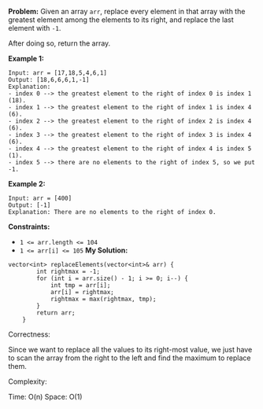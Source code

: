 **Problem:**
Given an array `arr`, replace every element in that array with the greatest element among the elements to its right, and replace the last element with `-1`.

After doing so, return the array.

 

**Example 1:**

```
Input: arr = [17,18,5,4,6,1]
Output: [18,6,6,6,1,-1]
Explanation: 
- index 0 --> the greatest element to the right of index 0 is index 1 (18).
- index 1 --> the greatest element to the right of index 1 is index 4 (6).
- index 2 --> the greatest element to the right of index 2 is index 4 (6).
- index 3 --> the greatest element to the right of index 3 is index 4 (6).
- index 4 --> the greatest element to the right of index 4 is index 5 (1).
- index 5 --> there are no elements to the right of index 5, so we put -1.
```

**Example 2:**

```
Input: arr = [400]
Output: [-1]
Explanation: There are no elements to the right of index 0.
```

 

**Constraints:**

- `1 <= arr.length <= 104`
- `1 <= arr[i] <= 105`
**My Solution:**
```
vector<int> replaceElements(vector<int>& arr) {
        int rightmax = -1;
        for (int i = arr.size() - 1; i >= 0; i--) {
            int tmp = arr[i];
            arr[i] = rightmax;
            rightmax = max(rightmax, tmp);
        }
        return arr;
    }
```
Correctness:

Since we want to replace all the values to its right-most value, we just have to scan the array from the right to the left and find the maximum to replace them.

Complexity:

Time: O(n)
Space: O(1)